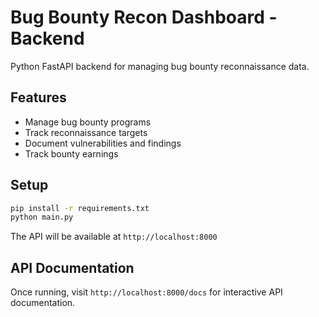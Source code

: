 # Bug Bounty Recon Dashboard - Backend

Python FastAPI backend for managing bug bounty reconnaissance data.

## Features
- Manage bug bounty programs
- Track reconnaissance targets
- Document vulnerabilities and findings
- Track bounty earnings

## Setup

```bash
pip install -r requirements.txt
python main.py
```

The API will be available at `http://localhost:8000`

## API Documentation
Once running, visit `http://localhost:8000/docs` for interactive API documentation.
